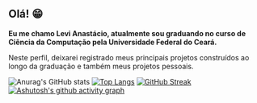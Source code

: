 ## Olá! 😁

**Eu me chamo Levi Anastácio, atualmente sou graduando no curso de Ciência da Computação pela Universidade Federal do Ceará.**

Neste perfil, deixarei registrado meus principais projetos construídos ao longo da graduação e também meus projetos pessoais.

![Anurag's GitHub stats](https://github-readme-stats.vercel.app/api?username=leviAnast&show_icons=true&theme=radical)
[![Top Langs](https://github-readme-stats.vercel.app/api/top-langs/?username=leviAnast)](https://github.com/anuraghazra/github-readme-stats)
[![GitHub Streak](https://streak-stats.demolab.com/?user=leviAnast&theme=dark)](https://git.io/streak-stats)
[![Ashutosh's github activity graph](https://github-readme-activity-graph.cyclic.app/graph?username=leviAnast&theme=dracula)](https://github.com/ashutosh00710/github-readme-activity-graph)

